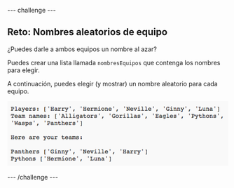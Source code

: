 \--- challenge \---

## Reto: Nombres aleatorios de equipo

¿Puedes darle a ambos equipos un nombre al azar?

Puedes crear una lista llamada `nombresEquipos` que contenga los nombres para elegir.

A continuación, puedes elegir (y mostrar) un nombre aleatorio para cada equipo.

![captura de pantalla](images/team-finished.png)

\--- /challenge \---